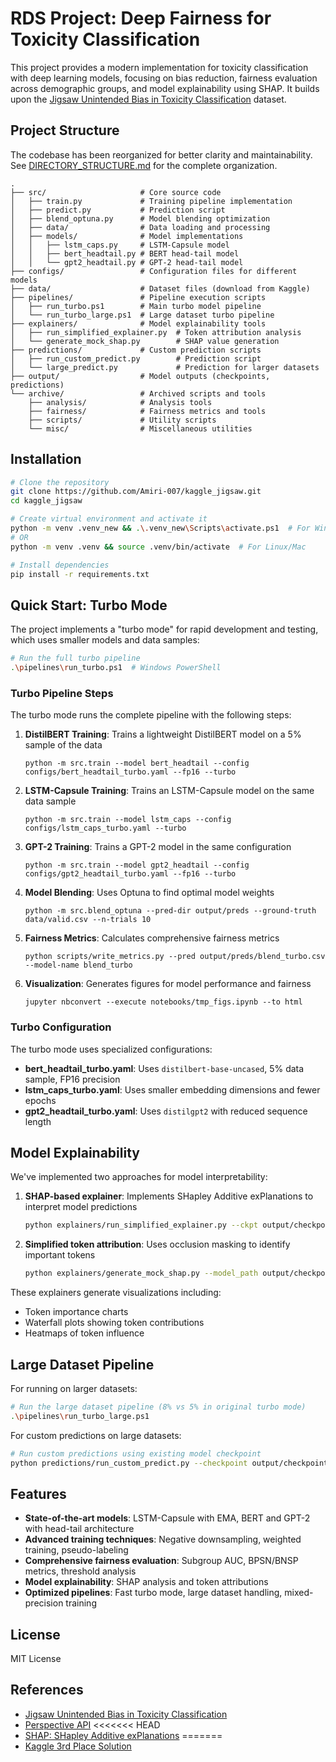# RDS Project: Deep Fairness for Toxicity Classification

This project provides a modern implementation for toxicity classification with deep learning models, focusing on bias reduction, fairness evaluation across demographic groups, and model explainability using SHAP. It builds upon the [Jigsaw Unintended Bias in Toxicity Classification](https://www.kaggle.com/c/jigsaw-unintended-bias-in-toxicity-classification) dataset.

## Project Structure

The codebase has been reorganized for better clarity and maintainability. See [DIRECTORY_STRUCTURE.md](DIRECTORY_STRUCTURE.md) for the complete organization.

```
.
├── src/                     # Core source code
│   ├── train.py             # Training pipeline implementation
│   ├── predict.py           # Prediction script
│   ├── blend_optuna.py      # Model blending optimization
│   ├── data/                # Data loading and processing
│   ├── models/              # Model implementations
│   │   ├── lstm_caps.py     # LSTM-Capsule model
│   │   ├── bert_headtail.py # BERT head-tail model
│   │   └── gpt2_headtail.py # GPT-2 head-tail model
├── configs/                 # Configuration files for different models
├── data/                    # Dataset files (download from Kaggle)
├── pipelines/               # Pipeline execution scripts
│   ├── run_turbo.ps1        # Main turbo model pipeline
│   └── run_turbo_large.ps1  # Large dataset turbo pipeline
├── explainers/              # Model explainability tools
│   ├── run_simplified_explainer.py  # Token attribution analysis
│   └── generate_mock_shap.py        # SHAP value generation
├── predictions/             # Custom prediction scripts
│   ├── run_custom_predict.py        # Prediction script
│   └── large_predict.py             # Prediction for larger datasets
├── output/                  # Model outputs (checkpoints, predictions)
└── archive/                 # Archived scripts and tools
    ├── analysis/            # Analysis tools
    ├── fairness/            # Fairness metrics and tools
    ├── scripts/             # Utility scripts
    └── misc/                # Miscellaneous utilities
```

## Installation

```bash
# Clone the repository
git clone https://github.com/Amiri-007/kaggle_jigsaw.git
cd kaggle_jigsaw

# Create virtual environment and activate it
python -m venv .venv_new && .\.venv_new\Scripts\activate.ps1  # For Windows
# OR
python -m venv .venv && source .venv/bin/activate  # For Linux/Mac

# Install dependencies
pip install -r requirements.txt
```

## Quick Start: Turbo Mode

The project implements a "turbo mode" for rapid development and testing, which uses smaller models and data samples:

```bash
# Run the full turbo pipeline
.\pipelines\run_turbo.ps1  # Windows PowerShell
```

### Turbo Pipeline Steps

The turbo mode runs the complete pipeline with the following steps:

1. **DistilBERT Training**: Trains a lightweight DistilBERT model on a 5% sample of the data
   ```
   python -m src.train --model bert_headtail --config configs/bert_headtail_turbo.yaml --fp16 --turbo
   ```

2. **LSTM-Capsule Training**: Trains an LSTM-Capsule model on the same data sample
   ```
   python -m src.train --model lstm_caps --config configs/lstm_caps_turbo.yaml --turbo
   ```
   
3. **GPT-2 Training**: Trains a GPT-2 model in the same configuration
   ```
   python -m src.train --model gpt2_headtail --config configs/gpt2_headtail_turbo.yaml --fp16 --turbo
   ```

4. **Model Blending**: Uses Optuna to find optimal model weights
   ```
   python -m src.blend_optuna --pred-dir output/preds --ground-truth data/valid.csv --n-trials 10
   ```

5. **Fairness Metrics**: Calculates comprehensive fairness metrics
   ```
   python scripts/write_metrics.py --pred output/preds/blend_turbo.csv --model-name blend_turbo
   ```

6. **Visualization**: Generates figures for model performance and fairness
   ```
   jupyter nbconvert --execute notebooks/tmp_figs.ipynb --to html
   ```

### Turbo Configuration

The turbo mode uses specialized configurations:

- **bert_headtail_turbo.yaml**: Uses `distilbert-base-uncased`, 5% data sample, FP16 precision
- **lstm_caps_turbo.yaml**: Uses smaller embedding dimensions and fewer epochs
- **gpt2_headtail_turbo.yaml**: Uses `distilgpt2` with reduced sequence length

## Model Explainability

We've implemented two approaches for model interpretability:

1. **SHAP-based explainer**: Implements SHapley Additive exPlanations to interpret model predictions
   ```bash
   python explainers/run_simplified_explainer.py --ckpt output/checkpoints/distilbert_headtail_fold0.pth
   ```

2. **Simplified token attribution**: Uses occlusion masking to identify important tokens
   ```bash
   python explainers/generate_mock_shap.py --model_path output/checkpoints/distilbert_headtail_fold0.pth
   ```

These explainers generate visualizations including:
- Token importance charts
- Waterfall plots showing token contributions
- Heatmaps of token influence

## Large Dataset Pipeline

For running on larger datasets:

```bash
# Run the large dataset pipeline (8% vs 5% in original turbo mode)
.\pipelines\run_turbo_large.ps1
```

For custom predictions on large datasets:

```bash
# Run custom predictions using existing model checkpoint
python predictions/run_custom_predict.py --checkpoint output/checkpoints/distilbert_headtail_fold0.pth
```

## Features

- **State-of-the-art models**: LSTM-Capsule with EMA, BERT and GPT-2 with head-tail architecture
- **Advanced training techniques**: Negative downsampling, weighted training, pseudo-labeling
- **Comprehensive fairness evaluation**: Subgroup AUC, BPSN/BNSP metrics, threshold analysis
- **Model explainability**: SHAP analysis and token attributions
- **Optimized pipelines**: Fast turbo mode, large dataset handling, mixed-precision training

## License

MIT License

## References

- [Jigsaw Unintended Bias in Toxicity Classification](https://www.kaggle.com/c/jigsaw-unintended-bias-in-toxicity-classification)
- [Perspective API](https://perspectiveapi.com/)
<<<<<<< HEAD
- [SHAP: SHapley Additive exPlanations](https://github.com/slundberg/shap)
=======
- [Kaggle 3rd Place Solution]([https://medium.com/@yanpanlau/jigsaw-unintended-bias-in-toxicity-classification-top-3-solution-a1309ff8fc53](https://www.kaggle.com/competitions/jigsaw-unintended-bias-in-toxicity-classification/discussion/97471))
